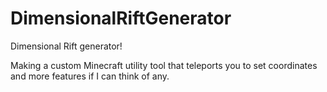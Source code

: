 # DimensionalRiftGenerator
Dimensional Rift generator!

Making a custom Minecraft utility tool
that teleports you to set coordinates
and more features if I can think of any.
